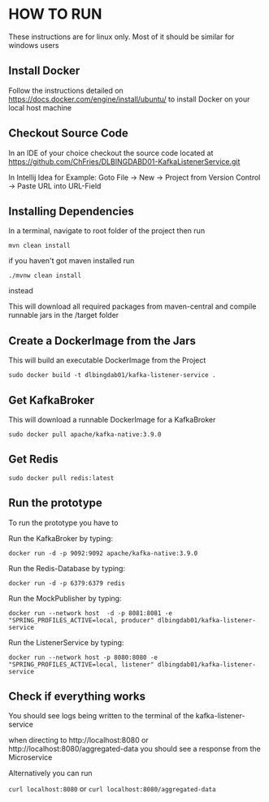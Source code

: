 # HOW TO RUN

These instructions are for linux only. Most of it should be similar for windows users

## Install Docker

Follow the instructions detailed on https://docs.docker.com/engine/install/ubuntu/ to install Docker on your local host machine

## Checkout Source Code

In an IDE of your choice checkout the source code located at https://github.com/ChFries/DLBINGDABD01-KafkaListenerService.git

In Intellij Idea for Example: Goto File -> New -> Project from Version Control -> Paste URL into URL-Field

## Installing Dependencies

In a terminal, navigate to root folder of the project then run

`mvn clean install`

if you haven't got maven installed run

`./mvnw clean install`

instead

This will download all required packages from maven-central and compile runnable jars in the /target folder

## Create a DockerImage from the Jars

This will build an executable DockerImage from the Project

`sudo docker build -t dlbingdab01/kafka-listener-service .`

## Get KafkaBroker

This will download a runnable DockerImage for a KafkaBroker

`sudo docker pull apache/kafka-native:3.9.0`

## Get Redis

`sudo docker pull redis:latest`

## Run the prototype

To run the prototype you have to

Run the KafkaBroker by typing:

`docker run -d -p 9092:9092 apache/kafka-native:3.9.0`

Run the Redis-Database by typing:

`docker run -d -p 6379:6379 redis`

Run the MockPublisher by typing:

`docker run --network host  -d -p 8081:8081 -e "SPRING_PROFILES_ACTIVE=local, producer" dlbingdab01/kafka-listener-service`

Run the ListenerService by typing:

`docker run --network host -p 8080:8080 -e "SPRING_PROFILES_ACTIVE=local, listener" dlbingdab01/kafka-listener-service`

## Check if everything works

You should see logs being written to the terminal of the kafka-listener-service

when directing to http://localhost:8080 or http://localhost:8080/aggregated-data you should see a response from the Microservice

Alternatively you can run

`curl localhost:8080`
or
`curl localhost:8080/aggregated-data`
